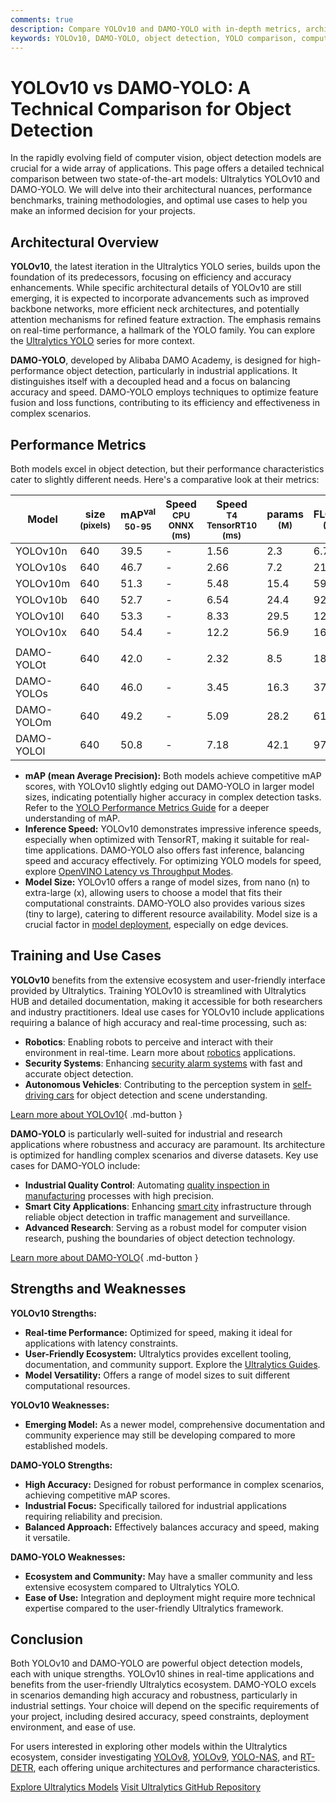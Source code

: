 ```yaml
---
comments: true
description: Compare YOLOv10 and DAMO-YOLO with in-depth metrics, architectures, and use cases. Discover which model suits your object detection needs.
keywords: YOLOv10, DAMO-YOLO, object detection, YOLO comparison, computer vision, model benchmarks, Ultralytics, machine learning models, AI performance
---
```


# YOLOv10 vs DAMO-YOLO: A Technical Comparison for Object Detection

<script async src="https://cdn.jsdelivr.net/npm/chart.js@latest/dist/chart.min.js"></script>
<script defer src="../../javascript/benchmark.js"></script>

<canvas id="modelComparisonChart" width="1024" height="400" active-models='["YOLOv10", "DAMO-YOLO"]'></canvas>

In the rapidly evolving field of computer vision, object detection models are crucial for a wide array of applications. This page offers a detailed technical comparison between two state-of-the-art models: Ultralytics YOLOv10 and DAMO-YOLO. We will delve into their architectural nuances, performance benchmarks, training methodologies, and optimal use cases to help you make an informed decision for your projects.

## Architectural Overview

**YOLOv10**, the latest iteration in the Ultralytics YOLO series, builds upon the foundation of its predecessors, focusing on efficiency and accuracy enhancements. While specific architectural details of YOLOv10 are still emerging, it is expected to incorporate advancements such as improved backbone networks, more efficient neck architectures, and potentially attention mechanisms for refined feature extraction. The emphasis remains on real-time performance, a hallmark of the YOLO family. You can explore the [Ultralytics YOLO](https://www.ultralytics.com/yolo) series for more context.

**DAMO-YOLO**, developed by Alibaba DAMO Academy, is designed for high-performance object detection, particularly in industrial applications. It distinguishes itself with a decoupled head and a focus on balancing accuracy and speed. DAMO-YOLO employs techniques to optimize feature fusion and loss functions, contributing to its efficiency and effectiveness in complex scenarios.

## Performance Metrics

Both models excel in object detection, but their performance characteristics cater to slightly different needs. Here's a comparative look at their metrics:

| Model      | size<br><sup>(pixels) | mAP<sup>val<br>50-95 | Speed<br><sup>CPU ONNX<br>(ms) | Speed<br><sup>T4 TensorRT10<br>(ms) | params<br><sup>(M) | FLOPs<br><sup>(B) |
| ---------- | --------------------- | -------------------- | ------------------------------ | ----------------------------------- | ------------------ | ----------------- |
| YOLOv10n   | 640                   | 39.5                 | -                              | 1.56                                | 2.3                | 6.7               |
| YOLOv10s   | 640                   | 46.7                 | -                              | 2.66                                | 7.2                | 21.6              |
| YOLOv10m   | 640                   | 51.3                 | -                              | 5.48                                | 15.4               | 59.1              |
| YOLOv10b   | 640                   | 52.7                 | -                              | 6.54                                | 24.4               | 92.0              |
| YOLOv10l   | 640                   | 53.3                 | -                              | 8.33                                | 29.5               | 120.3             |
| YOLOv10x   | 640                   | 54.4                 | -                              | 12.2                                | 56.9               | 160.4             |
|            |                       |                      |                                |                                     |                    |                   |
| DAMO-YOLOt | 640                   | 42.0                 | -                              | 2.32                                | 8.5                | 18.1              |
| DAMO-YOLOs | 640                   | 46.0                 | -                              | 3.45                                | 16.3               | 37.8              |
| DAMO-YOLOm | 640                   | 49.2                 | -                              | 5.09                                | 28.2               | 61.8              |
| DAMO-YOLOl | 640                   | 50.8                 | -                              | 7.18                                | 42.1               | 97.3              |

- **mAP (mean Average Precision):** Both models achieve competitive mAP scores, with YOLOv10 slightly edging out DAMO-YOLO in larger model sizes, indicating potentially higher accuracy in complex detection tasks. Refer to the [YOLO Performance Metrics Guide](https://docs.ultralytics.com/guides/yolo-performance-metrics/) for a deeper understanding of mAP.
- **Inference Speed:** YOLOv10 demonstrates impressive inference speeds, especially when optimized with TensorRT, making it suitable for real-time applications. DAMO-YOLO also offers fast inference, balancing speed and accuracy effectively. For optimizing YOLO models for speed, explore [OpenVINO Latency vs Throughput Modes](https://docs.ultralytics.com/guides/optimizing-openvino-latency-vs-throughput-modes/).
- **Model Size:** YOLOv10 offers a range of model sizes, from nano (n) to extra-large (x), allowing users to choose a model that fits their computational constraints. DAMO-YOLO also provides various sizes (tiny to large), catering to different resource availability. Model size is a crucial factor in [model deployment](https://www.ultralytics.com/glossary/model-deployment), especially on edge devices.

## Training and Use Cases

**YOLOv10** benefits from the extensive ecosystem and user-friendly interface provided by Ultralytics. Training YOLOv10 is streamlined with Ultralytics HUB and detailed documentation, making it accessible for both researchers and industry practitioners. Ideal use cases for YOLOv10 include applications requiring a balance of high accuracy and real-time processing, such as:

- **Robotics**: Enabling robots to perceive and interact with their environment in real-time. Learn more about [robotics](https://www.ultralytics.com/glossary/robotics) applications.
- **Security Systems**: Enhancing [security alarm systems](https://www.ultralytics.com/blog/security-alarm-system-projects-with-ultralytics-yolov8) with fast and accurate object detection.
- **Autonomous Vehicles**: Contributing to the perception system in [self-driving cars](https://www.ultralytics.com/solutions/ai-in-self-driving) for object detection and scene understanding.

[Learn more about YOLOv10](https://docs.ultralytics.com/models/yolov10/){ .md-button }

**DAMO-YOLO** is particularly well-suited for industrial and research applications where robustness and accuracy are paramount. Its architecture is optimized for handling complex scenarios and diverse datasets. Key use cases for DAMO-YOLO include:

- **Industrial Quality Control**: Automating [quality inspection in manufacturing](https://www.ultralytics.com/blog/quality-inspection-in-manufacturing-traditional-vs-deep-learning-methods) processes with high precision.
- **Smart City Applications**: Enhancing [smart city](https://www.ultralytics.com/blog/computer-vision-ai-in-smart-cities) infrastructure through reliable object detection in traffic management and surveillance.
- **Advanced Research**: Serving as a robust model for computer vision research, pushing the boundaries of object detection technology.

[Learn more about DAMO-YOLO](https://github.com/tinyvision/DAMO-YOLO){ .md-button }

## Strengths and Weaknesses

**YOLOv10 Strengths:**

- **Real-time Performance:** Optimized for speed, making it ideal for applications with latency constraints.
- **User-Friendly Ecosystem:** Ultralytics provides excellent tooling, documentation, and community support. Explore the [Ultralytics Guides](https://docs.ultralytics.com/guides/).
- **Model Versatility:** Offers a range of model sizes to suit different computational resources.

**YOLOv10 Weaknesses:**

- **Emerging Model:** As a newer model, comprehensive documentation and community experience may still be developing compared to more established models.

**DAMO-YOLO Strengths:**

- **High Accuracy:** Designed for robust performance in complex scenarios, achieving competitive mAP scores.
- **Industrial Focus:** Specifically tailored for industrial applications requiring reliability and precision.
- **Balanced Approach:** Effectively balances accuracy and speed, making it versatile.

**DAMO-YOLO Weaknesses:**

- **Ecosystem and Community:** May have a smaller community and less extensive ecosystem compared to Ultralytics YOLO.
- **Ease of Use:** Integration and deployment might require more technical expertise compared to the user-friendly Ultralytics framework.

## Conclusion

Both YOLOv10 and DAMO-YOLO are powerful object detection models, each with unique strengths. YOLOv10 shines in real-time applications and benefits from the user-friendly Ultralytics ecosystem. DAMO-YOLO excels in scenarios demanding high accuracy and robustness, particularly in industrial settings. Your choice will depend on the specific requirements of your project, including desired accuracy, speed constraints, deployment environment, and ease of use.

For users interested in exploring other models within the Ultralytics ecosystem, consider investigating [YOLOv8](https://docs.ultralytics.com/models/yolov8/), [YOLOv9](https://docs.ultralytics.com/models/yolov9/), [YOLO-NAS](https://docs.ultralytics.com/models/yolo-nas/), and [RT-DETR](https://docs.ultralytics.com/models/rtdetr/), each offering unique architectures and performance characteristics.

[Explore Ultralytics Models](https://docs.ultralytics.com/models/)
[Visit Ultralytics GitHub Repository](https://github.com/ultralytics/ultralytics)
